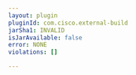 ```yaml
---
layout: plugin
pluginId: com.cisco.external-build
jarSha1: INVALID
isJarAvailable: false
error: NONE
violations: []

---
```

